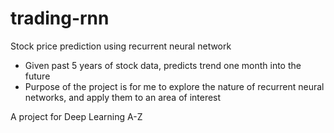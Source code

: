 # trading-rnn
Stock price prediction using recurrent neural network
* Given past 5 years of stock data, predicts trend one month into the future
* Purpose of the project is for me to explore the nature of recurrent neural networks, and apply them to an area of interest

A project for Deep Learning A-Z
